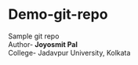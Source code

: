 # Demo-git-repo
Sample git repo
<br>
Author- <strong>Joyosmit Pal</strong>
<br>
College- Jadavpur University, Kolkata
